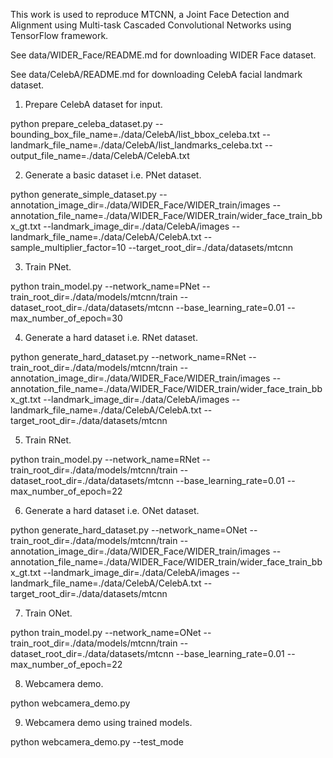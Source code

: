 This work is used to reproduce MTCNN, a Joint Face Detection and Alignment using Multi-task Cascaded Convolutional Networks using TensorFlow framework.

See data/WIDER_Face/README.md for downloading WIDER Face dataset.

See data/CelebA/README.md for downloading CelebA facial landmark dataset.

1) Prepare CelebA dataset for input.

python prepare_celeba_dataset.py --bounding_box_file_name=./data/CelebA/list_bbox_celeba.txt --landmark_file_name=./data/CelebA/list_landmarks_celeba.txt --output_file_name=./data/CelebA/CelebA.txt 

2) Generate a basic dataset i.e. PNet dataset.

python generate_simple_dataset.py --annotation_image_dir=./data/WIDER_Face/WIDER_train/images --annotation_file_name=./data/WIDER_Face/WIDER_train/wider_face_train_bbx_gt.txt --landmark_image_dir=./data/CelebA/images --landmark_file_name=./data/CelebA/CelebA.txt --sample_multiplier_factor=10 --target_root_dir=./data/datasets/mtcnn 

3) Train PNet.

python train_model.py --network_name=PNet --train_root_dir=./data/models/mtcnn/train --dataset_root_dir=./data/datasets/mtcnn --base_learning_rate=0.01 --max_number_of_epoch=30

4) Generate a hard dataset i.e. RNet dataset.

python generate_hard_dataset.py --network_name=RNet --train_root_dir=./data/models/mtcnn/train --annotation_image_dir=./data/WIDER_Face/WIDER_train/images --annotation_file_name=./data/WIDER_Face/WIDER_train/wider_face_train_bbx_gt.txt --landmark_image_dir=./data/CelebA/images --landmark_file_name=./data/CelebA/CelebA.txt --target_root_dir=./data/datasets/mtcnn 

5) Train RNet.

python train_model.py --network_name=RNet --train_root_dir=./data/models/mtcnn/train --dataset_root_dir=./data/datasets/mtcnn --base_learning_rate=0.01 --max_number_of_epoch=22

6) Generate a hard dataset i.e. ONet dataset.

python generate_hard_dataset.py --network_name=ONet --train_root_dir=./data/models/mtcnn/train --annotation_image_dir=./data/WIDER_Face/WIDER_train/images --annotation_file_name=./data/WIDER_Face/WIDER_train/wider_face_train_bbx_gt.txt --landmark_image_dir=./data/CelebA/images --landmark_file_name=./data/CelebA/CelebA.txt --target_root_dir=./data/datasets/mtcnn 

7) Train ONet.

python train_model.py --network_name=ONet --train_root_dir=./data/models/mtcnn/train --dataset_root_dir=./data/datasets/mtcnn --base_learning_rate=0.01 --max_number_of_epoch=22

8) Webcamera demo.
   
python webcamera_demo.py

9) Webcamera demo using trained models.

python webcamera_demo.py --test_mode

